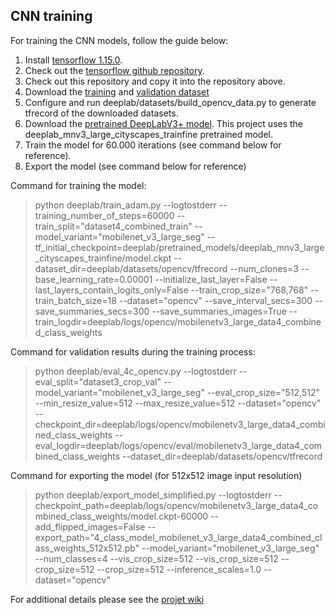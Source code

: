 ## CNN training
For training the CNN models, follow the guide below:
1. Install [tensorflow 1.15.0](https://www.tensorflow.org/install/pip).
2. Check out the [tensorflow github repository](https://github.com/tensorflow/models/tree/master/research).
3. Check out this repository and copy it into the repository above. 
4. Download the [training](https://vision.eng.au.dk/?download=/data/oakd/2021/train.zip) and [validation dataset](https://vision.eng.au.dk/?download=/data/oakd/2021/val.zip)
5. Configure and run deeplab/datasets/build_opencv_data.py to generate tfrecord of the downloaded datasets.
6. Download the [pretrained DeepLabV3+ model](https://github.com/tensorflow/models/blob/master/research/deeplab/g3doc/model_zoo.md). This project uses the deeplab_mnv3_large_cityscapes_trainfine pretrained model.
7. Train the model for 60.000 iterations (see command below for reference).
8. Export the model (see command below for reference)


Command for training the model:
> python deeplab/train_adam.py --logtostderr --training_number_of_steps=60000 --train_split="dataset4_combined_train" --model_variant="mobilenet_v3_large_seg" --tf_initial_checkpoint=deeplab/pretrained_models/deeplab_mnv3_large_cityscapes_trainfine/model.ckpt --dataset_dir=deeplab/datasets/opencv/tfrecord --num_clones=3 --base_learning_rate=0.00001 --initialize_last_layer=False --last_layers_contain_logits_only=False --train_crop_size="768,768" --train_batch_size=18 --dataset="opencv" --save_interval_secs=300 --save_summaries_secs=300 --save_summaries_images=True --train_logdir=deeplab/logs/opencv/mobilenetv3_large_data4_combined_class_weights

Command for validation results during the training process:
> python deeplab/eval_4c_opencv.py --logtostderr --eval_split="dataset3_crop_val" --model_variant="mobilenet_v3_large_seg" --eval_crop_size="512,512" --min_resize_value=512 --max_resize_value=512 --dataset="opencv" --checkpoint_dir=deeplab/logs/opencv/mobilenetv3_large_data4_combined_class_weights --eval_logdir=deeplab/logs/opencv/eval/mobilenetv3_large_data4_combined_class_weights --dataset_dir=deeplab/datasets/opencv/tfrecord

Command for exporting the model (for 512x512 image input resolution)
> python deeplab/export_model_simplified.py --logtostderr --checkpoint_path=deeplab/logs/opencv/mobilenetv3_large_data4_combined_class_weights/model.ckpt-60000 --add_flipped_images=False --export_path="4_class_model_mobilenet_v3_large_data4_combined_class_weights_512x512.pb" --model_variant="mobilenet_v3_large_seg" --num_classes=4 --vis_crop_size=512 --vis_crop_size=512 --crop_size=512 --crop_size=512 --inference_scales=1.0 --dataset="opencv"

For additional details please see the [projet wiki](https://github.com/precision-sustainable-ag/OpenCV_Competition2021/wiki/6.-CNN-Model-Training)
